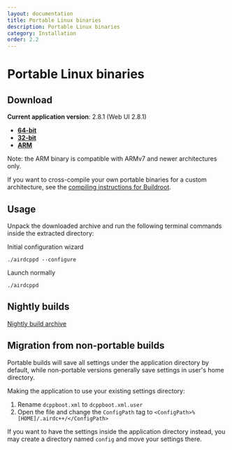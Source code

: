 ```yaml
---
layout: documentation
title: Portable Linux binaries
description: Portable Linux binaries
category: Installation
order: 2.2
---
```


# Portable Linux binaries

## Download

**Current application version**: 2.8.1 (Web UI 2.8.1)

- **[64-bit](https://web-builds.airdcpp.net/stable/airdcpp_2.8.1_webui-2.8.1_64-bit_portable.tar.gz)**
- **[32-bit](https://web-builds.airdcpp.net/stable/airdcpp_2.8.1_webui-2.8.1_32-bit_portable.tar.gz)**
- **[ARM](https://web-builds.airdcpp.net/stable/airdcpp_2.8.1_webui-2.8.1_armhf_portable.tar.gz)**

Note: the ARM binary is compatible with ARMv7 and newer architectures only.

If you want to cross-compile your own portable binaries for a custom architecture, see the [compiling instructions for Buildroot](https://github.com/airdcpp-web/airdcpp-webclient/tree/master/buildroot).


## Usage

Unpack the downloaded archive and run the following terminal commands inside the extracted directory:

Initial configuration wizard

`./airdcppd --configure`

Launch normally

`./airdcppd`


## Nightly builds

[Nightly build archive](https://web-builds.airdcpp.net/develop/)


## Migration from non-portable builds

Portable builds will save all settings under the application directory by default, while non-portable versions generally save settings in user's home directory.

Making the application to use your existing settings directory:

1. Rename `dcppboot.xml` to `dcppboot.xml.user`
2. Open the file and change the `ConfigPath` tag to `<ConfigPath>%[HOME]/.airdc++/</ConfigPath>`

If you want to have the settings inside the application directory instead, you may create a directory named `config` and move your settings there.